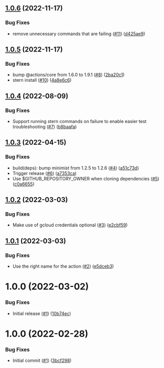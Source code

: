 ## [1.0.6](https://github.com/catalystsquad/action-kind-test/compare/v1.0.5...v1.0.6) (2022-11-17)


### Bug Fixes

* remove unnecessary commands that are failing ([#11](https://github.com/catalystsquad/action-kind-test/issues/11)) ([d425ae9](https://github.com/catalystsquad/action-kind-test/commit/d425ae9f09db63702a7b8dc865efec3a01456b4d))

## [1.0.5](https://github.com/catalystsquad/action-kind-test/compare/v1.0.4...v1.0.5) (2022-11-17)


### Bug Fixes

* bump @actions/core from 1.6.0 to 1.9.1 ([#8](https://github.com/catalystsquad/action-kind-test/issues/8)) ([2ba20c1](https://github.com/catalystsquad/action-kind-test/commit/2ba20c18e253e53c37f6b29b5230353e54cc397f))
* stern install ([#10](https://github.com/catalystsquad/action-kind-test/issues/10)) ([4a8e6c6](https://github.com/catalystsquad/action-kind-test/commit/4a8e6c6bde38a8e585ed6f780aad5f315958896f))

## [1.0.4](https://github.com/catalystsquad/action-kind-test/compare/v1.0.3...v1.0.4) (2022-08-09)


### Bug Fixes

* Support running stern commands on failure to enable easier test troubleshooting ([#7](https://github.com/catalystsquad/action-kind-test/issues/7)) ([b8baafa](https://github.com/catalystsquad/action-kind-test/commit/b8baafa7e73dc28fc0c49e04d6597ef4ebb1a819))

## [1.0.3](https://github.com/catalystsquad/action-kind-test/compare/v1.0.2...v1.0.3) (2022-04-15)


### Bug Fixes

* build(deps): bump minimist from 1.2.5 to 1.2.6 ([#4](https://github.com/catalystsquad/action-kind-test/issues/4)) ([a51c73d](https://github.com/catalystsquad/action-kind-test/commit/a51c73dd3e1dbe1b4d86be842f1ff5ceef231bd1))
* Trigger release ([#6](https://github.com/catalystsquad/action-kind-test/issues/6)) ([a7353ca](https://github.com/catalystsquad/action-kind-test/commit/a7353cac316cf511e66a6aadd717a3aa51b5b072))
* Use $GITHUB_REPOSITORY_OWNER when cloning dependencies ([#5](https://github.com/catalystsquad/action-kind-test/issues/5)) ([c0a6655](https://github.com/catalystsquad/action-kind-test/commit/c0a6655f7eab188f69be9455048ea153135b9a3b))

## [1.0.2](https://github.com/catalystsquad/action-kind-test/compare/v1.0.1...v1.0.2) (2022-03-03)


### Bug Fixes

* Make use of gcloud credentials optional ([#3](https://github.com/catalystsquad/action-kind-test/issues/3)) ([e2cbf59](https://github.com/catalystsquad/action-kind-test/commit/e2cbf59c89041539506d8a9fa4d4ffb791200f8a))

## [1.0.1](https://github.com/catalystsquad/action-kind-test/compare/v1.0.0...v1.0.1) (2022-03-03)


### Bug Fixes

* Use the right name for the action ([#2](https://github.com/catalystsquad/action-kind-test/issues/2)) ([e5dceb3](https://github.com/catalystsquad/action-kind-test/commit/e5dceb3602e09d430236d4d2e014c08a932e83c6))

# 1.0.0 (2022-03-02)


### Bug Fixes

* Initial release ([#1](https://github.com/catalystsquad/action-kind-test/issues/1)) ([10b74ec](https://github.com/catalystsquad/action-kind-test/commit/10b74ec2795f0452c36e882df2cdae293aeb65a8))

# 1.0.0 (2022-02-28)


### Bug Fixes

* Initial commit ([#1](https://github.com/catalystsquad/action-composite-action-template/issues/1)) ([3bcf298](https://github.com/catalystsquad/action-composite-action-template/commit/3bcf298630471c46d9f9a1f3a24c2c15342e1855))
